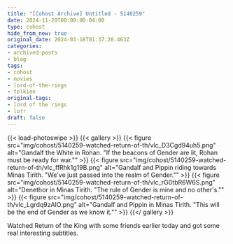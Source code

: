 ```yaml
---
title: "[Cohost Archive] Untitled - 5140259"
date: 2024-11-20T00:00:00-04:00
type: cohost
hide_from_new: true
original_date: 2024-03-18T01:37:20.463Z
categories:
- archived-posts
- blog
tags:
- cohost
- movies
- lord-of-the-rings
- tolkien
original-tags:
- lord of the rings
- lotr
draft: false
---
```


{{< load-photoswipe >}}
{{< gallery >}}
    {{< figure
        src="img/cohost/5140259-watched-return-of-th/vlc_D3Cgd94uh5.png"
        alt="Gandalf the White in Rohan. \"If the beacons of Gender are lit, Rohan must be ready for war.\""
    >}}
    {{< figure
        src="img/cohost/5140259-watched-return-of-th/vlc_ffRhk1g19B.png"
        alt="Gandalf and Pippin riding towards Minas Tirith. \"We've just passed into the realm of Gender.\""
    >}}
    {{< figure
        src="img/cohost/5140259-watched-return-of-th/vlc_rG0tbR6W6S.png"
        alt="Denethor in Minas Tirith. \"The rule of Gender is mine and no other's.\""
    >}}
    {{< figure
        src="img/cohost/5140259-watched-return-of-th/vlc_Lgrdq9zAIO.png"
        alt="Gandalf and Pippin in Minas Tirith. \"This will be the end of Gender as we know it.\""
    >}}
{{</ gallery >}}

Watched Return of the King with some friends earlier today and got some real interesting subtitles.